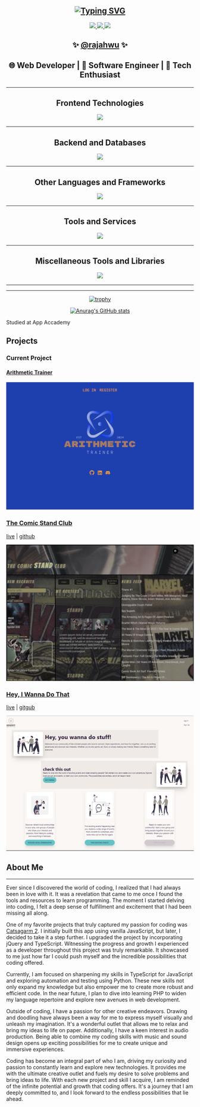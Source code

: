 <section id="top" align="center">
<h1><a href="https://git.io/typing-svg"><img src="https://readme-typing-svg.demolab.com?font=Fira+Code&size=23&pause=2000&vCenter=true&random=false&width=435&lines=%F0%9F%91%8B+Hi%2C+I%E2%80%99m+Vincent+Radford+%F0%9F%91%80" alt="Typing SVG" /></a></h1>
</section>

<section id="contact" align="center">
<div align="center">
<a href="mailto:vmradford@gmail.com">
<img src="https://img.shields.io/badge/Gmail-D14836?style=for-the-badge&logo=gmail&logoColor=white" />
</a>
<a href="https://www.linkedin.com/in/vincent-radford-1a9599173/">
<img src="https://img.shields.io/badge/LinkedIn-0077B5?style=for-the-badge&logo=linkedin&logoColor=white" />
</a>
<a href="https://rajahwu.github.io/">
<img src="https://img.shields.io/badge/Portfolio-255E63?style=for-the-badge&logo=About.me&logoColor=white" />
</a>
</div>
<h2>
✨
<a href="https://rajahwu.github.io/">@rajahwu</a>
✨
</h2>
</section>

<section id="titles" align="center">
<h2>

🌐 Web Developer | 🚀 Software Engineer | 🤖 Tech Enthusiast

</h2>
</section>

---

<section id="skills" align="center">
<figure>
<h2>
<figcaption>Frontend Technologies</figcaption>
</h2>
<img src="https://skillicons.dev/icons?i=html,css,js,ts,react,redux">
</figure>
<hr>
<figure>
<h2>
<figcaption>Backend and Databases</figcaption>
</h2>
<img src="https://skillicons.dev/icons?i=nodejs,express,docker,postgres,mysql,sqlite">
</figure>
<hr>
<figure>
<h2>
<figcaption>Other Languages and Frameworks</figcaption>
</h2>
<img src="https://skillicons.dev/icons?i=php,laravel,flask,py,babel,bash">
</figure>
<hr>
<figure>
<h2>
<figcaption>Tools and Services</figcaption>
</h2>
<img src="https://skillicons.dev/icons?i=git,github,linux,netlify,vercel,aws">
</figure>
<hr>
<figure>
<h2>
<figcaption>Miscellaneous Tools and Libraries</figcaption>
</h2>
<img src="https://skillicons.dev/icons?i=vscode,postman,sequelize,tailwind,vite,astro">
</figure>
<hr>
</section>

---

<section id="stats" align="center">

[![trophy](https://github-profile-trophy.vercel.app/?username=ryo-ma&apprentice&row=2&column=4)](https://github.com/ryo-ma/github-rajahwu-trophy)

[![Anurag's GitHub stats](https://github-readme-stats.vercel.app/api?username=rajahwu&hide=stars,issues,contribs)](https://github.com/anuraghazra/github-readme-stats)

</section>

Studied at App Accademy

## Projects

### Current Project

#### [Arithmetic Trainer](https://github.com/rajahwu/arithmetic-trainer)

![arithmetic trainer](./assets/arithmetic_trainer.png)

### [The Comic Stand Club](https://the-comic-stand-club.onrender.com)

[live](https://the-comic-stand-club.onrender.com/) | [github](https://github.com/rajahwu/the_comic_stand_club)

![The Comic Stand Club](./assets/comic_stand_club.png)

### [Hey, I Wanna Do That](https://meetup-clone-yhrq.onrender.com)

[live](https://meetup-clone-yhrq.onrender.com) | [gitgub](https://github.com/rajahwu/meetup_clone)

![Hey, I Wanna Do That](./assets/hiwdt.png)

## About Me

---

Ever since I discovered the world of coding, I realized that I had always been in love with it. It was a revelation that came to me once I found the tools and resources to learn programming. The moment I started delving into coding, I felt a deep sense of fulfillment and excitement that I had been missing all along.

One of my favorite projects that truly captured my passion for coding was [Catsagarm 2](https://quiet-queijadas-6066de.netlify.app/). I initially built this app using vanilla JavaScript, but later, I decided to take it a step further. I upgraded the project by incorporating jQuery and TypeScript. Witnessing the progress and growth I experienced as a developer throughout this project was truly remarkable. It showcased to me just how far I could push myself and the incredible possibilities that coding offered.

Currently, I am focused on sharpening my skills in TypeScript for JavaScript and exploring automation and testing using Python. These new skills not only expand my knowledge but also empower me to create more robust and efficient code. In the near future, I plan to dive into learning PHP to widen my language repertoire and explore new avenues in web development.

Outside of coding, I have a passion for other creative endeavors. Drawing and doodling have always been a way for me to express myself visually and unleash my imagination. It's a wonderful outlet that allows me to relax and bring my ideas to life on paper. Additionally, I have a keen interest in audio production. Being able to combine my coding skills with music and sound design opens up exciting possibilities for me to create unique and immersive experiences.

Coding has become an integral part of who I am, driving my curiosity and passion to constantly learn and explore new technologies. It provides me with the ultimate creative outlet and fuels my desire to solve problems and bring ideas to life. With each new project and skill I acquire, I am reminded of the infinite potential and growth that coding offers. It's a journey that I am deeply committed to, and I look forward to the endless possibilities that lie ahead.
